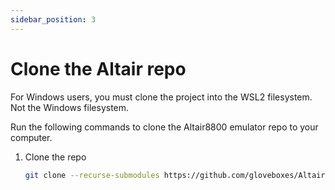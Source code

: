 ```yaml
---
sidebar_position: 3
---
```


# Clone the Altair repo

For Windows users, you must clone the project into the WSL2 filesystem. Not the Windows filesystem.

Run the following commands to clone the Altair8800 emulator repo to your computer.

1. Clone the repo

    ```bash
    git clone --recurse-submodules https://github.com/gloveboxes/AltairEverywhere.git
    ```
